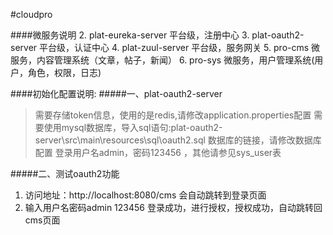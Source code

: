 #cloudpro

####微服务说明
2. plat-eureka-server 平台级，注册中心
3. plat-oauth2-server 平台级，认证中心
4. plat-zuul-server   平台级，服务网关
5. pro-cms            微服务，内容管理系统（文章，帖子，新闻）
6. pro-sys            微服务，用户管理系统(用户，角色，权限，日志)

####初始化配置说明:
#####一、plat-oauth2-server
>   需要存储token信息，使用的是redis,请修改application.properties配置
>   需要使用mysql数据库，导入sql语句:plat-oauth2-server\src\main\resources\sql\oauth2.sql
>   数据库的链接，请修改数据库配置
>   登录用户名admin，密码123456 ，其他请参见sys_user表

#####二、测试oauth2功能
1. 访问地址：http://localhost:8080/cms 会自动跳转到登录页面
2. 输入用户名密码admin 123456 登录成功，进行授权，授权成功，自动跳转回cms页面
